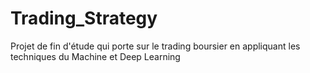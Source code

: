 # Trading_Strategy
Projet de fin d'étude qui porte sur le trading boursier en appliquant les techniques du Machine et Deep Learning 
